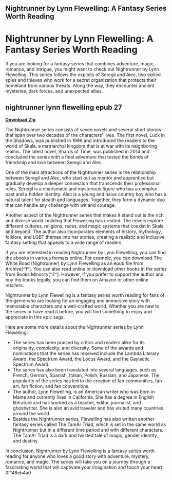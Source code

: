 ## Nightrunner by Lynn Flewelling: A Fantasy Series Worth Reading

  
# Nightrunner by Lynn Flewelling: A Fantasy Series Worth Reading
 
If you are looking for a fantasy series that combines adventure, magic, romance, and intrigue, you might want to check out Nightrunner by Lynn Flewelling. This series follows the exploits of Seregil and Alec, two skilled spies and thieves who work for a secret organization that protects their homeland from various threats. Along the way, they encounter ancient mysteries, dark forces, and unexpected allies.
 
## nightrunner lynn flewelling epub 27


[**Download Zip**](https://vercupalo.blogspot.com/?d=2tKBew)

 
The Nightrunner series consists of seven novels and several short stories that span over two decades of the characters' lives. The first novel, Luck in the Shadows, was published in 1996 and introduced the readers to the world of Skala, a matriarchal kingdom that is at war with its neighboring realms. The latest novel, Shards of Time, was published in 2014 and concluded the series with a final adventure that tested the bonds of friendship and love between Seregil and Alec.
 
One of the main attractions of the Nightrunner series is the relationship between Seregil and Alec, who start out as mentor and apprentice but gradually develop a deeper connection that transcends their professional roles. Seregil is a charismatic and mysterious figure who has a complex past and a hidden identity. Alec is a young and naive country boy who has a natural talent for stealth and languages. Together, they form a dynamic duo that can handle any challenge with wit and courage.
 
Another aspect of the Nightrunner series that makes it stand out is the rich and diverse world-building that Flewelling has created. The novels explore different cultures, religions, races, and magic systems that coexist in Skala and beyond. The author also incorporates elements of history, mythology, folklore, and LGBT themes into her stories, creating a realistic and inclusive fantasy setting that appeals to a wide range of readers.
 
If you are interested in reading Nightrunner by Lynn Flewelling, you can find the ebooks in various formats online. For example, you can download The White Road (Nightrunner) by Lynn Flewelling as an epub file from Archive[^1^]. You can also read online or download other books in the series from Books Minority[^2^]. However, if you prefer to support the author and buy the books legally, you can find them on Amazon or other online retailers.
 
Nightrunner by Lynn Flewelling is a fantasy series worth reading for fans of the genre who are looking for an engaging and immersive story with memorable characters and a well-crafted world. Whether you are new to the series or have read it before, you will find something to enjoy and appreciate in this epic saga.

Here are some more details about the Nightrunner series by Lynn Flewelling:
 
- The series has been praised by critics and readers alike for its originality, complexity, and diversity. Some of the awards and nominations that the series has received include the Lambda Literary Award, the Spectrum Award, the Locus Award, and the Gaylactic Spectrum Award.
- The series has also been translated into several languages, such as French, German, Spanish, Italian, Polish, Russian, and Japanese. The popularity of the series has led to the creation of fan communities, fan art, fan fiction, and fan conventions.
- The author, Lynn Flewelling, is an American writer who was born in Maine and currently lives in California. She has a degree in English literature and has worked as a teacher, editor, journalist, and ghostwriter. She is also an avid traveler and has visited many countries around the world.
- Besides the Nightrunner series, Flewelling has also written another fantasy series called The TamÃ­r Triad, which is set in the same world as Nightrunner but in a different time period and with different characters. The TamÃ­r Triad is a dark and twisted tale of magic, gender identity, and destiny.

In conclusion, Nightrunner by Lynn Flewelling is a fantasy series worth reading for anyone who loves a good story with adventure, mystery, romance, and magic. The series will take you on a journey through a fascinating world that will captivate your imagination and touch your heart.
 0f148eb4a0
